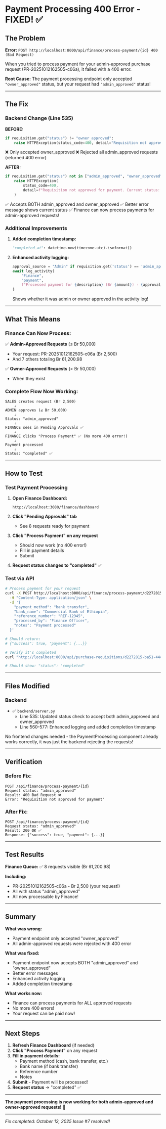 # Payment Processing 400 Error - FIXED! ✅

## The Problem

**Error:** `POST http://localhost:8000/api/finance/process-payment/{id} 400 (Bad Request)`

When you tried to process payment for your admin-approved purchase request (PR-20251012162505-c06a), it failed with a 400 error.

**Root Cause:** The payment processing endpoint only accepted `"owner_approved"` status, but your request had `"admin_approved"` status!

---

## The Fix

### Backend Change (Line 535)

**BEFORE:**
```python
if requisition.get("status") != "owner_approved":
    raise HTTPException(status_code=400, detail="Requisition not approved for payment")
```
❌ Only accepted owner_approved
❌ Rejected all admin_approved requests (returned 400 error)

**AFTER:**
```python
if requisition.get("status") not in ["admin_approved", "owner_approved"]:
    raise HTTPException(
        status_code=400, 
        detail=f"Requisition not approved for payment. Current status: {requisition.get('status')}"
    )
```
✅ Accepts BOTH admin_approved and owner_approved
✅ Better error message shows current status
✅ Finance can now process payments for admin-approved requests!

### Additional Improvements

1. **Added completion timestamp:**
   ```python
   "completed_at": datetime.now(timezone.utc).isoformat()
   ```

2. **Enhanced activity logging:**
   ```python
   approval_source = "Admin" if requisition.get('status') == 'admin_approved' else "Owner"
   await log_activity(
       "Finance", 
       "payment", 
       f"Processed payment for {description} (Br {amount}) - {approval_source} approved"
   )
   ```
   Shows whether it was admin or owner approved in the activity log!

---

## What This Means

### Finance Can Now Process:

✅ **Admin-Approved Requests** (≤ Br 50,000)
- Your request: PR-20251012162505-c06a (Br 2,500)
- And 7 others totaling Br 61,200.98

✅ **Owner-Approved Requests** (> Br 50,000)  
- When they exist

### Complete Flow Now Working:

```
SALES creates request (Br 2,500)
    ↓
ADMIN approves (≤ Br 50,000)
    ↓
Status: "admin_approved"
    ↓
FINANCE sees in Pending Approvals ✅
    ↓
FINANCE clicks "Process Payment" ✅ (No more 400 error!)
    ↓
Payment processed
    ↓
Status: "completed" ✅
```

---

## How to Test

### Test Payment Processing

1. **Open Finance Dashboard:**
   ```
   http://localhost:3000/finance/dashboard
   ```

2. **Click "Pending Approvals" tab**
   - See 8 requests ready for payment

3. **Click "Process Payment" on any request**
   - Should now work (no 400 error!)
   - Fill in payment details
   - Submit

4. **Request status changes to "completed"** ✅

### Test via API

```bash
# Process payment for your request
curl -X POST http://localhost:8000/api/finance/process-payment/d2272815-ba51-44c8-b58d-a9e02b0506b7 \
  -H "Content-Type: application/json" \
  -d '{
    "payment_method": "bank_transfer",
    "bank_name": "Commercial Bank of Ethiopia",
    "reference_number": "REF-12345",
    "processed_by": "Finance Officer",
    "notes": "Payment processed"
  }'

# Should return:
# {"success": true, "payment": {...}}

# Verify it's completed
curl "http://localhost:8000/api/purchase-requisitions/d2272815-ba51-44c8-b58d-a9e02b0506b7"

# Should show: "status": "completed"
```

---

## Files Modified

### Backend
- ✅ `backend/server.py`
  - Line 535: Updated status check to accept both admin_approved and owner_approved
  - Line 560-577: Enhanced logging and added completion timestamp

No frontend changes needed - the PaymentProcessing component already works correctly, it was just the backend rejecting the requests!

---

## Verification

### Before Fix:
```
POST /api/finance/process-payment/{id}
Request status: "admin_approved"
Result: 400 Bad Request ❌
Error: "Requisition not approved for payment"
```

### After Fix:
```
POST /api/finance/process-payment/{id}
Request status: "admin_approved"
Result: 200 OK ✅
Response: {"success": true, "payment": {...}}
```

---

## Test Results

**Finance Queue:** ✅ 8 requests visible (Br 61,200.98)

**Including:**
- PR-20251012162505-c06a - Br 2,500 (your request!)
- All with status "admin_approved"
- All now processable by Finance!

---

## Summary

**What was wrong:**
- Payment endpoint only accepted "owner_approved"
- All admin-approved requests were rejected with 400 error

**What was fixed:**
- Payment endpoint now accepts BOTH "admin_approved" and "owner_approved"
- Better error messages
- Enhanced activity logging
- Added completion timestamp

**What works now:**
- Finance can process payments for ALL approved requests
- No more 400 errors!
- Your request can be paid now!

---

## Next Steps

1. **Refresh Finance Dashboard** (if needed)
2. **Click "Process Payment"** on any request
3. **Fill in payment details:**
   - Payment method (cash, bank transfer, etc.)
   - Bank name (if bank transfer)
   - Reference number
   - Notes
4. **Submit** - Payment will be processed!
5. **Request status** → "completed" ✅

---

**The payment processing is now working for both admin-approved and owner-approved requests!** 🎉

---

*Fix completed: October 12, 2025*
*Issue #7 resolved!*

